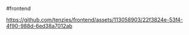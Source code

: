 #frontend


https://github.com/tenzies/frontend/assets/113058903/22f3824e-53f4-4f90-988d-6ed38a7012ab

